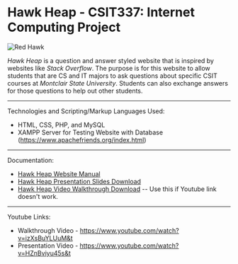# Hawk Heap - CSIT337: Internet Computing Project

<img src = "https://github.com/artsky-bot/hawkheap_finalproject/blob/master/arthurteamProject/web_images/hawkheap_logo.png?raw=true" alt = "Red Hawk"/>

*Hawk Heap* is a question and answer styled website that is inspired by websites like *Stack Overflow*. The purpose is for this website to allow students that are CS and IT majors to ask questions about specific CSIT courses at *Montclair State University*. Students can also exchange answers for those questions to help out other students. 

---
Technologies and Scripting/Markup Languages Used:
- HTML, CSS, PHP, and MySQL
- XAMPP Server for Testing Website with Database (https://www.apachefriends.org/index.html)

---
Documentation:
- [Hawk Heap Website Manual](https://github.com/artsky-bot/hawkheap_finalproject/blob/master/CSIT_%20337%20-%20Final%20Report%20-%20Arthur%20Levitsky.pdf)
- [Hawk Heap Presentation Slides Download](https://github.com/artsky-bot/hawkheap_finalproject/blob/master/Hawk%20Heap%20-%20Website%20Presentation%20-%20Arthur%20Levitsky.pptx?raw=true)
- [Hawk Heap Video Walkthrough Download](https://github.com/artsky-bot/hawkheap_finalproject/blob/master/Project337_ArthurLevitsky.mp4?raw=true)
-- Use this if Youtube link doesn't work.
---
Youtube Links:
- Walkthrough Video - https://www.youtube.com/watch?v=izXsBuYLUuM&t
- Presentation Video - https://www.youtube.com/watch?v=HZnBviyu45s&t